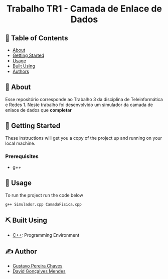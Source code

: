 <h1 align="center">Trabalho TR1 - Camada de Enlace de Dados</h1>

## 📝 Table of Contents

- [About](#about)
- [Getting Started](#getting_started)
- [Usage](#usage)
- [Built Using](#built_using)
- [Authors](#authors)

## 🧐 About <a name = "about"></a>

Esse repositório corresponde ao Trabalho 3 da disciplina de Teleinformática e Redes 1. Neste trabalho foi desenvolvido um simulador da camada de enlace de dados que **completar**

## 🏁 Getting Started <a name = "getting_started"></a>

These instructions will get you a copy of the project up and running on your local machine.

### Prerequisites

- g++

## 🎈 Usage <a name="usage"></a>

To run the project run the code below
```
g++ Simulador.cpp CamadaFisica.cpp
```

## ⛏️ Built Using <a name = "built_using"></a>

- [C++](https://devdocs.io/cpp/): Programming Environment

## ✍️ Author <a name = "authors"></a>

- [Gustavo Pereira Chaves](https://github.com/gustavo-oo)
- [David Gonçalves Mendes](https://github.com/DavidsonGM)
